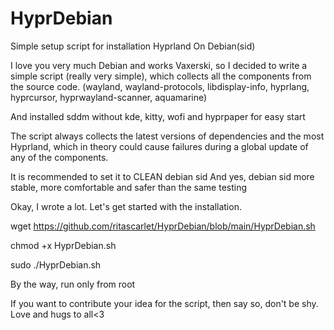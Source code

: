 # HyprDebian
Simple setup script for installation Hyprland On Debian(sid)

I love you very much Debian and works Vaxerski, so I decided to write a simple script (really very simple), which collects all the components from the source code. 
(wayland, wayland-protocols, libdisplay-info, hyprlang, hyprcursor, hyprwayland-scanner, aquamarine)

And installed sddm without kde, kitty, wofi and hyprpaper for easy start

The script always collects the latest versions of dependencies and the most Hyprland, which in theory could cause failures during a global update of any of the components.

It is recommended to set it to CLEAN debian sid And yes, debian sid more stable, more comfortable and safer than the same testing

Okay, I wrote a lot. Let's get started with the installation.

wget https://github.com/ritascarlet/HyprDebian/blob/main/HyprDebian.sh

chmod +x HyprDebian.sh

sudo ./HyprDebian.sh

By the way, run only from root

If you want to contribute your idea for the script, then say so, don't be shy. Love and hugs to all<3
